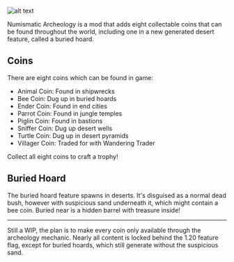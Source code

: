 ![alt text][logo]

Numismatic Archeology is a mod that adds eight collectable coins that can be found throughout the world, including one in a new generated desert feature, called a buried hoard.

## Coins

There are eight coins which can be found in game:
* Animal Coin: Found in shipwrecks
* Bee Coin: Dug up in buried hoards
* Ender Coin: Found in end cities
* Parrot Coin: Found in jungle temples
* Piglin Coin: Found in bastions
* Sniffer Coin: Dug up desert wells
* Turtle Coin: Dug up in desert pyramids
* Villager Coin: Traded for with Wandering Trader

Collect all eight coins to craft a trophy!

## Buried Hoard

The buried hoard feature spawns in deserts. It's disguised as a normal dead bush, however with suspicious sand underneath it, which might contain a bee coin. Buried near is a hidden barrel with treasure inside!

***

Still a WIP, the plan is to make every coin only available through the archeology mechanic. Nearly all content is locked behind the 1.20 feature flag, except for buried hoards, which still generate without the suspicious sand.


[logo]: https://github.com/eman7blue/numismatic-archeology/blob/1.19/assets/numis_arch_logo_modifed.png "Numismatic Archeology logo stylized in Minecraft font with coins below"
[buried_hoard_1]: https://github.com/eman7blue/numismatic-archeology/blob/1.19/assets/buried_hoard_1.gif "Minecraft player uses a brush on suspicious sand, finding a diamond"
[buried_hoard_2]: https://github.com/eman7blue/numismatic-archeology/blob/1.19/assets/buried_hoard_2.gif "Minecraft player digs sand and finds a barrel with treasure inside"